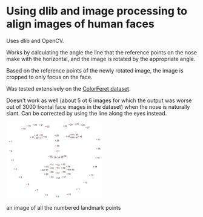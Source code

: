 # Using dlib and image processing to align images of human faces #

Uses dlib and OpenCV.

Works by calculating the angle the line that the reference points on the nose make with the horizontal, and the image is rotated by the appropriate angle.

Based on the reference points of the newly rotated image, the image is cropped to only focus on the face.

Was tested extensively on the [ColorFeret dataset](https://www.nist.gov/itl/iad/image-group/color-feret-database).

Doesn't work as well (about 5 ot 6 images for which the output was worse out of 3000 frontal face images in the dataset) when the nose is naturally slant.
Can be corrected by using the line along the eyes instead.

![referenceimage](https://github.com/tejvi-m/face-preproc/blob/master/dlibLandmarks.png "references")

an image of all the numbered landmark points
